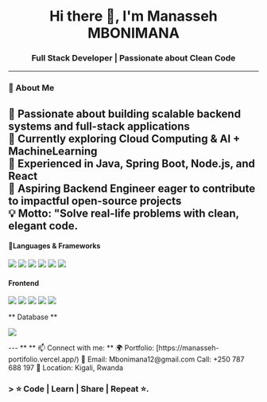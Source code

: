 <h1 align="center">Hi there 👋, I'm Manasseh MBONIMANA</h1>
<h3 align="center">Full Stack Developer | Passionate about Clean Code</h3>

---

### 🧠 About Me
🔭 Passionate about building scalable backend systems and full-stack applications  
🌱 Currently exploring Cloud Computing & AI + MachineLearning  
📐 Experienced in Java, Spring Boot, Node.js, and React  
🎯 Aspiring Backend Engineer eager to contribute to impactful open-source projects  
💡 Motto: "Solve real-life problems with clean, elegant code.
---


#### 🧰Languages & Frameworks
<p>
  <img src="https://img.shields.io/badge/Java-orange?logo=java&logoColor=white" />
  <img src="https://img.shields.io/badge/TypeScript-007ACC?logo=typescript&logoColor=white" />
  <img src="https://img.shields.io/badge/Spring%20Boot-6DB33F?logo=springboot&logoColor=white" />
  <img src="https://img.shields.io/badge/Node.js-43853D?logo=node.js&logoColor=white" />
  <img src="https://img.shields.io/badge/Python-3776AB?logo=python&logoColor=white" />
  <img src="https://img.shields.io/badge/C/C++-00599C?logo=cplusplus&logoColor=white" />
</p>

#### Frontend
<p>
  <img src="https://img.shields.io/badge/React-61DAFB?logo=react&logoColor=black" />
  <img src="https://img.shields.io/badge/React%20Native-20232A?logo=react&logoColor=61DAFB" />
  <img src="https://img.shields.io/badge/HTML5-E34F26?logo=html5&logoColor=white" />
  <img src="https://img.shields.io/badge/CSS3-1572B6?logo=css3&logoColor=white" />
  <img src="https://img.shields.io/badge/TailwindCSS-06B6D4?logo=tailwindcss&logoColor=white" />
</p>

** Database **
<p align="left">
  <img src="https://skillicons.dev/icons?i=express,python,git,typescript,html,css,tailwind,mysql,sqlite,vscode" />
</p>
---
** 
** 📫 Connect with me: **
🌍 Portfolio: [https://manasseh-portifolio.vercel.app/)  
📧 Email: Mbonimana12@gmail.com  
  Call: +250 787 688 197
📍 Location: Kigali, Rwanda  



### > ⭐️ Code | Learn | Share | Repeat ⭐️.
